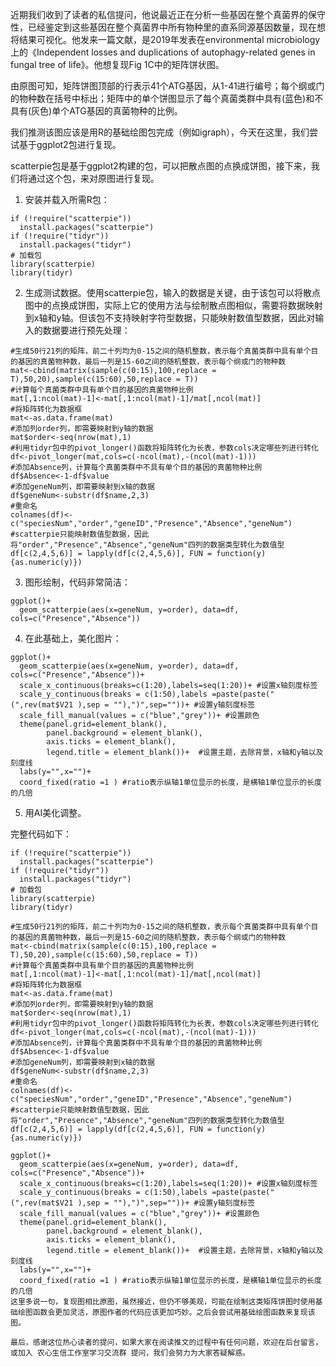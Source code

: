近期我们收到了读者的私信提问，他说最近正在分析一些基因在整个真菌界的保守性，已经鉴定到这些基因在整个真菌界中所有物种里的直系同源基因数量，现在想将结果可视化。他发来一篇文献，是2019年发表在environmental microbiology 上的《Independent losses and duplications of autophagy-related genes in fungal tree of life》。他想复现Fig 1C中的矩阵饼状图。






由原图可知，矩阵饼图顶部的行表示41个ATG基因，从1-41进行编号；每个纲或门的物种数在括号中标出；矩阵中的单个饼图显示了每个真菌类群中具有(蓝色)和不具有(灰色)单个ATG基因的真菌物种的比例。

我们推测该图应该是用R的基础绘图包完成（例如igraph），今天在这里，我们尝试基于ggplot2包进行复现。

scatterpie包是基于ggplot2构建的包，可以把散点图的点换成饼图，接下来，我们将通过这个包，来对原图进行复现。



1. 安装并载入所需R包：‍

```{}
if (!require("scatterpie"))
  install.packages("scatterpie")
if (!require("tidyr"))
  install.packages("tidyr")
# 加载包
library(scatterpie)
library(tidyr)
```



2. 生成测试数据。使用scatterpie包，输入的数据是关键，由于该包可以将散点图中的点换成饼图，实际上它的使用方法与绘制散点图相似，需要将数据映射到x轴和y轴。但该包不支持映射字符型数据，只能映射数值型数据，因此对输入的数据要进行预先处理：

```{}
#生成50行21列的矩阵，前二十列均为0-15之间的随机整数，表示每个真菌类群中具有单个目的基因的真菌物种数，最后一列是15-60之间的随机整数，表示每个纲或门的物种数
mat<-cbind(matrix(sample(c(0:15),100,replace = T),50,20),sample(c(15:60),50,replace = T))
#计算每个真菌类群中具有单个目的基因的真菌物种比例
mat[,1:ncol(mat)-1]<-mat[,1:ncol(mat)-1]/mat[,ncol(mat)]
#将矩阵转化为数据框
mat<-as.data.frame(mat)
#添加列order列，即需要映射到y轴的数据
mat$order<-seq(nrow(mat),1)
#利用tidyr包中的pivot_longer()函数将矩阵转化为长表，参数cols决定哪些列进行转化
df<-pivot_longer(mat,cols=c(-ncol(mat),-(ncol(mat)-1)))
#添加Absence列，计算每个真菌类群中不具有单个目的基因的真菌物种比例
df$Absence<-1-df$value
#添加geneNum列，即需要映射到x轴的数据
df$geneNum<-substr(df$name,2,3)
#重命名
colnames(df)<-c("speciesNum","order","geneID","Presence","Absence","geneNum")
#scatterpie只能映射数值型数据，因此将"order","Presence","Absence","geneNum"四列的数据类型转化为数值型
df[c(2,4,5,6)] = lapply(df[c(2,4,5,6)], FUN = function(y){as.numeric(y)})
```

3. 图形绘制，代码非常简洁：

```{}
ggplot()+
  geom_scatterpie(aes(x=geneNum, y=order), data=df, cols=c("Presence","Absence"))
```



4. 在此基础上，美化图片：

```{}
ggplot()+
  geom_scatterpie(aes(x=geneNum, y=order), data=df, cols=c("Presence","Absence"))+
  scale_x_continuous(breaks=c(1:20),labels=seq(1:20))+ #设置x轴刻度标签
  scale_y_continuous(breaks = c(1:50),labels =paste(paste("(",rev(mat$V21 ),sep = ""),")",sep=""))+ #设置y轴刻度标签
  scale_fill_manual(values = c("blue","grey"))+ #设置颜色
  theme(panel.grid=element_blank(),
        panel.background = element_blank(),
        axis.ticks = element_blank(),
        legend.title = element_blank())+  #设置主题，去除背景，x轴和y轴以及刻度线
  labs(y="",x="")+
  coord_fixed(ratio =1 ) #ratio表示纵轴1单位显示的长度，是横轴1单位显示的长度的几倍
```



5. 用AI美化调整。





完整代码如下：

```{}
if (!require("scatterpie"))
  install.packages("scatterpie")
if (!require("tidyr"))
  install.packages("tidyr")
# 加载包
library(scatterpie)
library(tidyr)

#生成50行21列的矩阵，前二十列均为0-15之间的随机整数，表示每个真菌类群中具有单个目的基因的真菌物种数，最后一列是15-60之间的随机整数，表示每个纲或门的物种数
mat<-cbind(matrix(sample(c(0:15),100,replace = T),50,20),sample(c(15:60),50,replace = T))
#计算每个真菌类群中具有单个目的基因的真菌物种比例
mat[,1:ncol(mat)-1]<-mat[,1:ncol(mat)-1]/mat[,ncol(mat)]
#将矩阵转化为数据框
mat<-as.data.frame(mat)
#添加列order列，即需要映射到y轴的数据
mat$order<-seq(nrow(mat),1)
#利用tidyr包中的pivot_longer()函数将矩阵转化为长表，参数cols决定哪些列进行转化
df<-pivot_longer(mat,cols=c(-ncol(mat),-(ncol(mat)-1)))
#添加Absence列，计算每个真菌类群中不具有单个目的基因的真菌物种比例
df$Absence<-1-df$value
#添加geneNum列，即需要映射到x轴的数据
df$geneNum<-substr(df$name,2,3)
#重命名
colnames(df)<-c("speciesNum","order","geneID","Presence","Absence","geneNum")
#scatterpie只能映射数值型数据，因此将"order","Presence","Absence","geneNum"四列的数据类型转化为数值型
df[c(2,4,5,6)] = lapply(df[c(2,4,5,6)], FUN = function(y){as.numeric(y)})

ggplot()+
  geom_scatterpie(aes(x=geneNum, y=order), data=df, cols=c("Presence","Absence"))+
  scale_x_continuous(breaks=c(1:20),labels=seq(1:20))+ #设置x轴刻度标签
  scale_y_continuous(breaks = c(1:50),labels =paste(paste("(",rev(mat$V21 ),sep = ""),")",sep=""))+ #设置y轴刻度标签
  scale_fill_manual(values = c("blue","grey"))+ #设置颜色
  theme(panel.grid=element_blank(),
        panel.background = element_blank(),
        axis.ticks = element_blank(),
        legend.title = element_blank())+  #设置主题，去除背景，x轴和y轴以及刻度线
  labs(y="",x="")+
  coord_fixed(ratio =1 ) #ratio表示纵轴1单位显示的长度，是横轴1单位显示的长度的几倍
这里多说一句，复现图相比原图，虽然接近，但仍不够美观，可能在绘制这类矩阵饼图时使用基础绘图函数会更加灵活，原图作者的代码应该更加巧妙。之后会尝试用基础绘图函数来复现该图。

最后，感谢这位热心读者的提问，如果大家在阅读推文的过程中有任何问题，欢迎在后台留言，或加入 农心生信工作室学习交流群 提问，我们会努力为大家答疑解惑。
```
